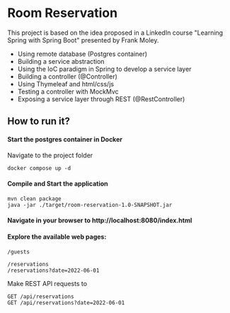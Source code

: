 # Room Reservation

This project is based on the idea proposed in a LinkedIn course "Learning Spring with Spring Boot" presented by Frank Moley.

- Using remote database (Postgres container)
- Building a service abstraction
- Using the IoC paradigm in Spring to develop a service layer
- Building a controller (@Controller)
- Using Thymeleaf and html/css/js 
- Testing a controller with MockMvc
- Exposing a service layer through REST (@RestController)

## How to run it?

#### Start the postgres container in Docker
Navigate to the project folder
```
docker compose up -d
```

#### Compile and Start the application
```
mvn clean package
java -jar ./target/room-reservation-1.0-SNAPSHOT.jar
```
#### Navigate in your browser to http://localhost:8080/index.html 

#### Explore the available web pages:

```
/guests

/reservations
/reservations?date=2022-06-01
```

Make REST API requests to 
```
GET /api/reservations
GET /api/reservations?date=2022-06-01
```
